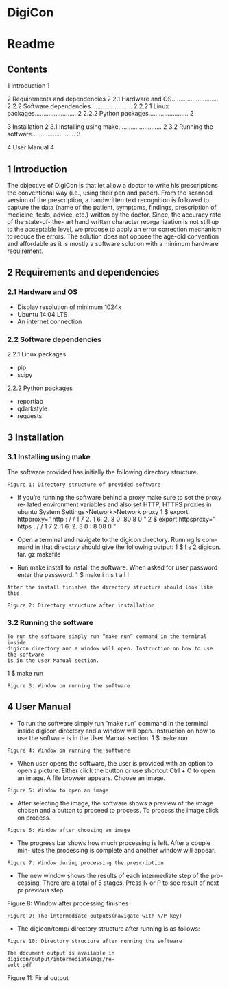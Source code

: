 # DigiCon

# Readme

## Contents

1 Introduction 1

2 Requirements and dependencies 2
2.1 Hardware and OS........................... 2
2.2 Software dependencies........................ 2
2.2.1 Linux packages........................ 2
2.2.2 Python packages....................... 2

3 Installation 2
3.1 Installing using make......................... 2
3.2 Running the software......................... 3

4 User Manual 4

## 1 Introduction

The objective of DigiCon is that let allow a doctor to write his prescriptions the
conventional way (i.e., using their pen and paper). From the scanned version
of the prescription, a handwritten text recognition is followed to capture the
data (name of the patient, symptoms, findings, prescription of medicine, tests,
advice, etc.) written by the doctor. Since, the accuracy rate of the state-of- the-
art hand written character reorganization is not still up to the acceptable level,
we propose to apply an error correction mechanism to reduce the errors. The
solution does not oppose the age-old convention and affordable as it is mostly
a software solution with a minimum hardware requirement.


## 2 Requirements and dependencies

### 2.1 Hardware and OS

- Display resolution of minimum 1024x
- Ubuntu 14.04 LTS
- An internet connection

### 2.2 Software dependencies

2.2.1 Linux packages

- pip
- scipy

2.2.2 Python packages

- reportlab
- qdarkstyle
- requests

## 3 Installation

### 3.1 Installing using make

The software provided has initially the following directory structure.

```
Figure 1: Directory structure of provided software
```
- If you’re running the software behind a proxy make sure to set the proxy re-
    lated environment variables and also set HTTP, HTTPS proxies in ubuntu
    System Settings>Network>Network proxy
1 $ export httpproxy=” http : / / 1 7 2. 1 6. 2. 3 0: 80 8 0 ”
2 $ export httpsproxy=” https : / / 1 7 2. 1 6. 2. 3 0 : 8 08 0 ”
- Open a terminal and navigate to the digicon directory. Running ls com-
    mand in that directory should give the following output:
1 $ l s
2 digicon. tar. gz makefile


- Run make install to install the software. When asked for user password
    enter the password.
1 $ make i n s t a l l

```
After the install finishes the directory structure should look like this.
```
```
Figure 2: Directory structure after installation
```
### 3.2 Running the software

```
To run the software simply run ”make run” command in the terminal inside
digicon directory and a window will open. Instruction on how to use the software
is in the User Manual section.
```
1 $ make run


```
Figure 3: Window on running the software
```
## 4 User Manual

- To run the software simply run ”make run” command in the terminal
    inside digicon directory and a window will open. Instruction on how to
    use the software is in the User Manual section.
1 $ make run

```
Figure 4: Window on running the software
```
- When user opens the software, the user is provided with an option to open
    a picture. Either click the button or use shortcut Ctrl + O to open an
    image. A file browser appears. Choose an image.


```
Figure 5: Window to open an image
```
- After selecting the image, the software shows a preview of the image chosen
    and a button to proceed to process. To process the image click on process.

```
Figure 6: Window after choosing an image
```
- The progress bar shows how much processing is left. After a couple min-
    utes the processing is complete and another window will appear.


```
Figure 7: Window during processing the prescription
```
- The new window shows the results of each intermediate step of the pro-
    cessing. There are a total of 5 stages. Press N or P to see result of next
    pr previous step.


Figure 8: Window after processing finishes


```
Figure 9: The intermediate outputs(navigate with N/P key)
```
- The digicon/temp/ directory structure after running is as follows:

```
Figure 10: Directory structure after running the software
```
```
The document output is available in digicon/output/intermediateImgs/re-
sult.pdf
```

Figure 11: Final output


